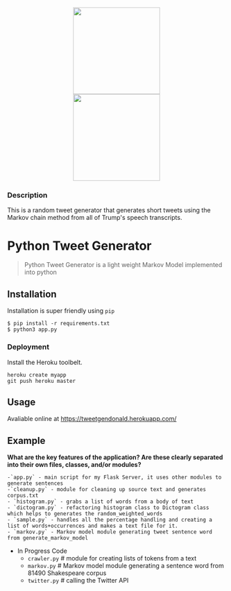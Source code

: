 <h1 align="center">
<img width="200px" src="https://2.bp.blogspot.com/-m2spxn5LIJg/VyJNSuwSK2I/AAAAAAAAGhk/htKFLq8eUbIc18atFbPfCINn8l_96rkmwCLcB/s1600/trumpFree_01.png"><br>
<img width="200px" src="https://upload.wikimedia.org/wikipedia/en/thumb/4/47/Twitter_2010_logo_-_from_Commons.svg/1024px-Twitter_2010_logo_-_from_Commons.svg.png">
<br>
</h1>

### Description
This is a random tweet generator that generates short tweets using the Markov chain method from all of Trump's speech transcripts.

# Python Tweet Generator

> Python Tweet Generator is a light weight Markov Model implemented into python


## Installation

Installation is super friendly using `pip`

```
$ pip install -r requirements.txt
$ python3 app.py
```

### Deployment
Install the Heroku toolbelt.
```
heroku create myapp
git push heroku master
```

## Usage
Avaliable online at https://tweetgendonald.herokuapp.com/

## Example

**What are the key features of the application? Are these clearly separated into their own files, classes, and/or modules?**

    -`app.py` - main script for my Flask Server, it uses other modules to generate sentences
    -`cleanup.py` - module for cleaning up source text and generates corpus.txt
    - `histogram.py` - grabs a list of words from a body of text
    - `dictogram.py` - refactoring histogram class to Dictogram class which helps to generates the random_weighted_words
    - `sample.py` - handles all the percentage handling and creating a list of words+occurrences and makes a text file for it.
    - `markov.py` - Markov model module generating tweet sentence word from generate_markov_model

- In Progress Code
    - `crawler.py` # module for creating lists of tokens from a text
    - `markov.py` # Markov model module generating a sentence word from 81490 Shakespeare corpus
    - `twitter.py` # calling the Twitter API  

